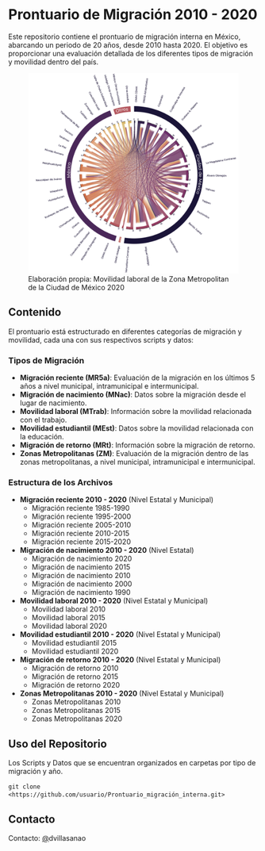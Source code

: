
<!-- README.md is generated from README.Rmd. Please edit that file -->

# Prontuario de Migración 2010 - 2020

<!-- badges: start -->
<!-- badges: end -->

Este repositorio contiene el prontuario de migración interna en México,
abarcando un periodo de 20 años, desde 2010 hasta 2020. El objetivo es
proporcionar una evaluación detallada de los diferentes tipos de
migración y movilidad dentro del país.

<figure>
<img src="images/ZM_2020.png" width="800"
alt="Elaboración propia: Movilidad laboral de la Zona Metropolitan de la Ciudad de México 2020" />
<figcaption aria-hidden="true">Elaboración propia: Movilidad laboral de
la Zona Metropolitan de la Ciudad de México 2020</figcaption>
</figure>

## Contenido

El prontuario está estructurado en diferentes categorías de migración y
movilidad, cada una con sus respectivos scripts y datos:

### Tipos de Migración

- **Migración reciente (MR5a)**: Evaluación de la migración en los
  últimos 5 años a nivel municipal, intramunicipal e intermunicipal.
- **Migración de nacimiento (MNac)**: Datos sobre la migración desde el
  lugar de nacimiento.
- **Movilidad laboral (MTrab)**: Información sobre la movilidad
  relacionada con el trabajo.
- **Movilidad estudiantil (MEst)**: Datos sobre la movilidad relacionada
  con la educación.
- **Migración de retorno (MRt)**: Información sobre la migración de
  retorno.
- **Zonas Metropolitanas (ZM)**: Evaluación de la migración dentro de
  las zonas metropolitanas, a nivel municipal, intramunicipal e
  intermunicipal.

### Estructura de los Archivos

- **Migración reciente 2010 - 2020** (Nivel Estatal y Municipal)
  - Migración reciente 1985-1990
  - Migración reciente 1995-2000
  - Migración reciente 2005-2010
  - Migración reciente 2010-2015
  - Migración reciente 2015-2020
- **Migración de nacimiento 2010 - 2020** (Nivel Estatal)
  - Migración de nacimiento 2020
  - Migración de nacimiento 2015
  - Migración de nacimiento 2010
  - Migración de nacimiento 2000
  - Migración de nacimiento 1990
- **Movilidad laboral 2010 - 2020** (Nivel Estatal y Municipal)
  - Movilidad laboral 2010
  - Movilidad laboral 2015
  - Movilidad laboral 2020
- **Movilidad estudiantil 2010 - 2020** (Nivel Estatal y Municipal)
  - Movilidad estudiantil 2015
  - Movilidad estudiantil 2020
- **Migración de retorno 2010 - 2020** (Nivel Estatal y Municipal)
  - Migración de retorno 2010
  - Migración de retorno 2015
  - Migración de retorno 2020
- **Zonas Metropolitanas 2010 - 2020** (Nivel Estatal y Municipal)
  - Zonas Metropolitanas 2010
  - Zonas Metropolitanas 2015
  - Zonas Metropolitanas 2020

## Uso del Repositorio

Los Scripts y Datos que se encuentran organizados en carpetas por tipo
de migración y año.

    git clone <https://github.com/usuario/Prontuario_migración_interna.git>

## Contacto

Contacto: [@](mailto:correo@ejemplo.com)dvillasanao
